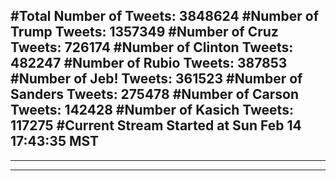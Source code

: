 #Total Number of Tweets: 3848624 
#Number of Trump Tweets: 1357349
#Number of Cruz Tweets: 726174
#Number of Clinton Tweets: 482247
#Number of Rubio Tweets: 387853
#Number of Jeb! Tweets: 361523
#Number of Sanders Tweets: 275478
#Number of Carson Tweets: 142428
#Number of Kasich Tweets: 117275
#Current Stream Started at Sun Feb 14 17:43:35 MST
---
---
---
